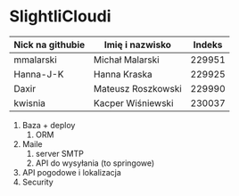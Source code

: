 # SlightliCloudi
| Nick na githubie | Imię i nazwisko    | Indeks |
|------------------|--------------------|--------|
| mmalarski        | Michał Malarski    | 229951 |
| Hanna-J-K        | Hanna Kraska       | 229925 |
| Daxir            | Mateusz Roszkowski | 229990 |
| kwisnia          | Kacper Wiśniewski  | 230037 |

1. Baza + deploy
    1. ORM
2. Maile
   1. server SMTP
   2. API do wysyłania (to springowe)
3. API pogodowe i lokalizacja
4. Security